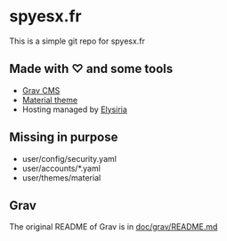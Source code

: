 # spyesx.fr

This is a simple git repo for spyesx.fr

## Made with ♡ and some tools

* [Grav CMS](https://getgrav.org)
* [Material theme](https://github.com/spyesx/grav-theme-material)
* Hosting managed by [Elysiria](http://www.elysiria.fr/)


## Missing in purpose

* user/config/security.yaml
* user/accounts/*.yaml
* user/themes/material

## Grav

The original README of Grav is in [doc/grav/README.md](doc/grav/README.md)